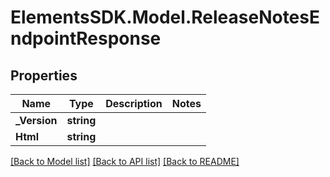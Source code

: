 # ElementsSDK.Model.ReleaseNotesEndpointResponse

## Properties

Name | Type | Description | Notes
------------ | ------------- | ------------- | -------------
**_Version** | **string** |  | 
**Html** | **string** |  | 

[[Back to Model list]](../README.md#documentation-for-models) [[Back to API list]](../README.md#documentation-for-api-endpoints) [[Back to README]](../README.md)

